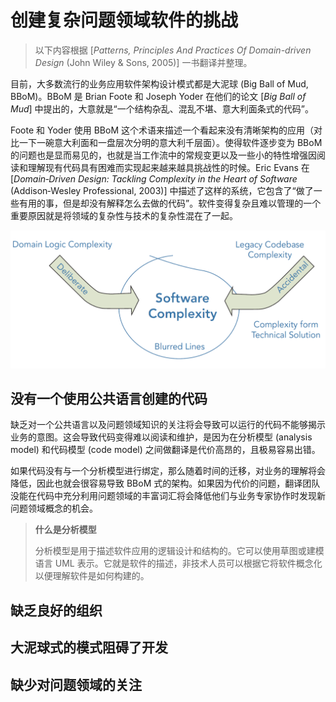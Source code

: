 # 创建复杂问题领域软件的挑战

> 以下内容根据 [_Patterns, Principles And Practices Of Domain-driven Design_ (John Wiley & Sons, 2005)] 一书翻译并整理。

目前，大多数流行的业务应用软件架构设计模式都是大泥球 (Big Ball of Mud, BBoM)。BBoM 是 Brian Foote 和 Joseph Yoder 在他们的论文 [_Big Ball of Mud_] 中提出的，大意就是“一个结构杂乱、混乱不堪、意大利面条式的代码”。

Foote 和 Yoder 使用 BBoM 这个术语来描述一个看起来没有清晰架构的应用（对比一下一碗意大利面和一盘层次分明的意大利千层面）。使得软件逐步变为 BBoM 的问题也是显而易见的，也就是当工作流中的常规变更以及一些小的特性增强因阅读和理解现有代码具有困难而实现起来越来越具挑战性的时候。Eric Evans 在 [_Domain‐Driven
Design: Tackling Complexity in the Heart of Software_ (Addison‐Wesley Professional, 2003)] 中描述了这样的系统，它包含了“做了一些有用的事，但是却没有解释怎么去做的代码”。软件变得复杂且难以管理的一个重要原因就是将领域的复杂性与技术的复杂性混在了一起。

![FIGURE 1-1: Complexity in software](../../asset/images/the-challenges-of-creating-software-for-complex-problem-domains-01.png)

## 没有一个使用公共语言创建的代码

缺乏对一个公共语言以及问题领域知识的关注将会导致可以运行的代码不能够揭示业务的意图。这会导致代码变得难以阅读和维护，是因为在分析模型 (analysis model) 和代码模型 (code model) 之间做翻译是代价高昂的，且极易容易出错。

如果代码没有与一个分析模型进行绑定，那么随着时间的迁移，对业务的理解将会降低，因此也就会很容易导致 BBoM 式的架构。如果因为代价的问题，翻译团队没能在代码中充分利用问题领域的丰富词汇将会降低他们与业务专家协作时发现新问题领域概念的机会。

> **什么是分析模型**
>
> 分析模型是用于描述软件应用的逻辑设计和结构的。它可以使用草图或建模语言 UML 表示。它就是软件的描述，非技术人员可以根据它将软件概念化以便理解软件是如何构建的。

## 缺乏良好的组织

## 大泥球式的模式阻碍了开发

## 缺少对问题领域的关注